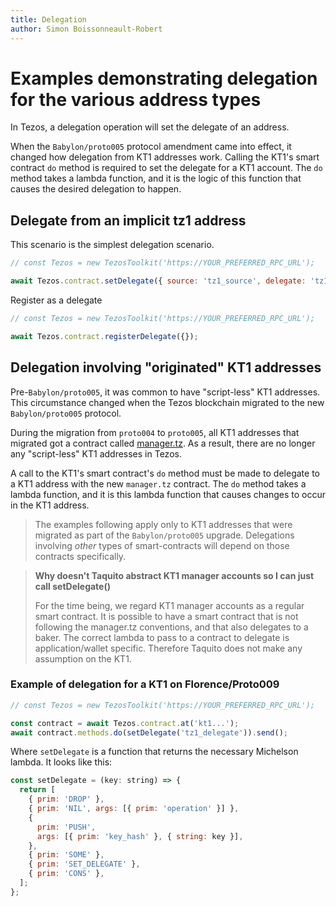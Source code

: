 ```yaml
---
title: Delegation
author: Simon Boissonneault-Robert
---
```


# Examples demonstrating delegation for the various address types

In Tezos, a delegation operation will set the delegate of an address.

When the `Babylon/proto005` protocol amendment came into effect, it changed how delegation from KT1 addresses work. Calling the KT1's smart contract `do` method is required to set the delegate for a KT1 account.  The `do` method takes a lambda function, and it is the logic of this function that causes the desired delegation to happen.

## Delegate from an implicit tz1 address

This scenario is the simplest delegation scenario.

```js
// const Tezos = new TezosToolkit('https://YOUR_PREFERRED_RPC_URL');

await Tezos.contract.setDelegate({ source: 'tz1_source', delegate: 'tz1_baker' });
```

Register as a delegate

```js
// const Tezos = new TezosToolkit('https://YOUR_PREFERRED_RPC_URL');

await Tezos.contract.registerDelegate({});
```

## Delegation involving "originated" KT1 addresses

Pre-`Babylon/proto005`, it was common to have "script-less" KT1 addresses. This circumstance changed when the Tezos blockchain migrated to the new `Babylon/proto005` protocol.

During the migration from `proto004` to `proto005`, all KT1 addresses that migrated got a contract called [manager.tz](https://gitlab.com/nomadic-labs/mi-cho-coq/blob/master/src/contracts/manager.tz). As a result, there are no longer any "script-less" KT1 addresses in Tezos.

A call to the KT1's smart contract's `do` method must be made to delegate to a KT1 address with the new `manager.tz` contract. The `do` method takes a lambda function, and it is this lambda function that causes changes to occur in the KT1 address.

> The examples following apply only to KT1 addresses that were migrated as part of the `Babylon/proto005` upgrade. Delegations involving _other_ types of smart-contracts will depend on those contracts specifically.

> **Why doesn't Taquito abstract KT1 manager accounts so I can just call setDelegate()**
>
> For the time being, we regard KT1 manager accounts as a regular smart contract. It is possible to have a smart contract that is not following the manager.tz conventions, and that also delegates to a baker. The correct lambda to pass to a contract to delegate is application/wallet specific. Therefore Taquito does not make any assumption on the KT1.

### Example of delegation for a KT1 on Florence/Proto009

```js
// const Tezos = new TezosToolkit('https://YOUR_PREFERRED_RPC_URL');

const contract = await Tezos.contract.at('kt1...');
await contract.methods.do(setDelegate('tz1_delegate')).send();
```

Where `setDelegate` is a function that returns the necessary Michelson lambda. It looks like this:

```js
const setDelegate = (key: string) => {
  return [
    { prim: 'DROP' },
    { prim: 'NIL', args: [{ prim: 'operation' }] },
    {
      prim: 'PUSH',
      args: [{ prim: 'key_hash' }, { string: key }],
    },
    { prim: 'SOME' },
    { prim: 'SET_DELEGATE' },
    { prim: 'CONS' },
  ];
};
```
